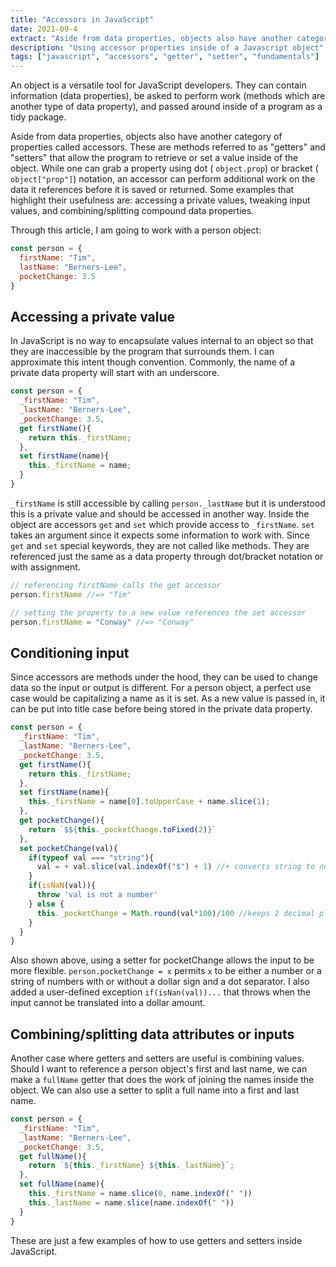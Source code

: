 ```yaml
---
title: "Accessors in JavaScript"
date: 2021-09-4
extract: "Aside from data properties, objects also have another category of properties called accessors. These are methods referred to as \"getters\" and \"setters\" that allow the program to retrieve or set a value"
description: "Using accessor properties inside of a Javascript object"
tags: ["javascript", "accessors", "getter", "setter", "fundamentals"]
---
```


An object is a versatile tool for JavaScript developers. They can contain information (data properties), be asked to perform work (methods which are another type of data property), and passed around inside of a program as a tidy package.

Aside from data properties, objects also have another category of properties called accessors. These are methods referred to as "getters" and "setters" that allow the program to retrieve or set a value inside of the object. While one can grab a property using dot ( `object.prop`) or bracket ( `object["prop"]`) notation, an accessor can perform additional work on the data it references before it is saved or returned. Some examples that highlight their usefulness are: accessing a private values, tweaking input values, and combining/splitting compound data properties.

Through this article, I am going to work with a person object:

```javascript
const person = {
  firstName: "Tim",
  lastName: "Berners-Lee",
  pocketChange: 3.5
}
```


## Accessing a private value

In JavaScript is no way to encapsulate values internal to an object so that they are inaccessible by the program that surrounds them. I can approximate this intent though convention. Commonly, the name of a private data property will start with an underscore.

```javascript
const person = {
  _firstName: "Tim",
  _lastName: "Berners-Lee",
  _pocketChange: 3.5,
  get firstName(){
    return this._firstName;
  },
  set firstName(name){
    this._firstName = name;
  }
}
```

`_firstName` is still accessible by calling `person._lastName` but it is understood this is a private value and should be accessed in another way. Inside the object are  accessors `get` and `set` which provide access to `_firstName`. `set` takes an argument since it expects some information to work with. Since `get` and `set` special keywords, they are not called like methods.  They are referenced just the same as a data property through dot/bracket notation or with assignment. 

``` javascript
// referencing firstName calls the get accessor
person.firstName //=> "Tim"

// setting the property to a new value references the set accessor
person.firstName = "Conway" //=> "Conway"

```

## Conditioning input

Since accessors are methods under the hood, they can be used to change data so the input or output is different. For a person object, a perfect use case would be capitalizing a name as it is set. As a new value is passed in, it can be put into title case before being stored in the private data property.

```javascript
const person = {
  _firstName: "Tim",
  _lastName: "Berners-Lee",
  _pocketChange: 3.5,
  get firstName(){
    return this._firstName;
  },
  set firstName(name){
    this._firstName = name[0].toUpperCase + name.slice(1);
  },
  get pocketChange(){
    return `$${this._pocketChange.toFixed(2)}`
  },
  set pocketChange(val){
    if(typeof val === "string"){
      val = + val.slice(val.indexOf("$") + 1) //+ converts string to number
    }
    if(isNaN(val)){
      throw 'val is not a number'
    } else {
      this._pocketChange = Math.round(val*100)/100 //keeps 2 decimal places
    }
  }
}
```

Also shown above, using a setter for pocketChange allows the input to be more flexible. `person.pocketChange = x` permits `x` to be either a number or a string of numbers with or without a dollar sign and a dot separator. I also added a user-defined exception `if(isNan(val))...` that throws when the input cannot be translated into a dollar amount.

## Combining/splitting data attributes or inputs

Another case where getters and setters are useful is combining values. Should I want to reference a person object's first and last name, we can make a `fullName` getter that does the work of joining the names inside the object. We can also use a setter to split a full name into a first and last name.

```javascript
const person = {
  _firstName: "Tim",
  _lastName: "Berners-Lee",
  _pocketChange: 3.5,
  get fullName(){
    return `${this._firstName} ${this._lastName}`;
  },
  set fullName(name){
    this._firstName = name.slice(0, name.indexOf(" "))
    this._lastName = name.slice(name.indexOf(" "))
  }
}
```

These are just a few examples of how to use getters and setters inside JavaScript.


